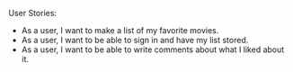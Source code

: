 User Stories:

- As a user, I want to make a list of my favorite movies.
- As a user, I want to be able to sign in and have my list stored.
- As a user, I want to be able to write comments about what I liked about it.
